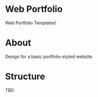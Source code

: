# Web Portfolio
Web Portfolio Templates!

# About
Design for a basic portfolio-styled website.

# Structure
TBD
